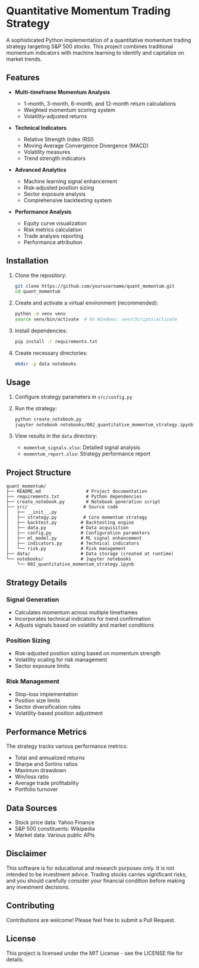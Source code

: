 # Quantitative Momentum Trading Strategy

A sophisticated Python implementation of a quantitative momentum trading strategy targeting S&P 500 stocks. This project combines traditional momentum indicators with machine learning to identify and capitalize on market trends.

## Features

- **Multi-timeframe Momentum Analysis**
  - 1-month, 3-month, 6-month, and 12-month return calculations
  - Weighted momentum scoring system
  - Volatility-adjusted returns

- **Technical Indicators**
  - Relative Strength Index (RSI)
  - Moving Average Convergence Divergence (MACD)
  - Volatility measures
  - Trend strength indicators

- **Advanced Analytics**
  - Machine learning signal enhancement
  - Risk-adjusted position sizing
  - Sector exposure analysis
  - Comprehensive backtesting system

- **Performance Analysis**
  - Equity curve visualization
  - Risk metrics calculation
  - Trade analysis reporting
  - Performance attribution

## Installation

1. Clone the repository:
   ```bash
   git clone https://github.com/yourusername/quant_momentum.git
   cd quant_momentum
   ```

2. Create and activate a virtual environment (recommended):
   ```bash
   python -m venv venv
   source venv/bin/activate  # On Windows: venv\Scripts\activate
   ```

3. Install dependencies:
   ```bash
   pip install -r requirements.txt
   ```

4. Create necessary directories:
   ```bash
   mkdir -p data notebooks
   ```

## Usage

1. Configure strategy parameters in `src/config.py`

2. Run the strategy:
   ```bash
   python create_notebook.py
   jupyter notebook notebooks/002_quantitative_momentum_strategy.ipynb
   ```

3. View results in the `data` directory:
   - `momentum_signals.xlsx`: Detailed signal analysis
   - `momentum_report.xlsx`: Strategy performance report

## Project Structure

```
quant_momentum/
├── README.md                 # Project documentation
├── requirements.txt          # Python dependencies
├── create_notebook.py        # Notebook generation script
├── src/                     # Source code
│   ├── __init__.py
│   ├── strategy.py          # Core momentum strategy
│   ├── backtest.py         # Backtesting engine
│   ├── data.py             # Data acquisition
│   ├── config.py           # Configuration parameters
│   ├── ml_model.py         # ML signal enhancement
│   ├── indicators.py       # Technical indicators
│   └── risk.py             # Risk management
├── data/                   # Data storage (created at runtime)
└── notebooks/              # Jupyter notebooks
    └── 002_quantitative_momentum_strategy.ipynb
```

## Strategy Details

### Signal Generation
- Calculates momentum across multiple timeframes
- Incorporates technical indicators for trend confirmation
- Adjusts signals based on volatility and market conditions

### Position Sizing
- Risk-adjusted position sizing based on momentum strength
- Volatility scaling for risk management
- Sector exposure limits

### Risk Management
- Stop-loss implementation
- Position size limits
- Sector diversification rules
- Volatility-based position adjustment

## Performance Metrics

The strategy tracks various performance metrics:
- Total and annualized returns
- Sharpe and Sortino ratios
- Maximum drawdown
- Win/loss ratio
- Average trade profitability
- Portfolio turnover

## Data Sources

- Stock price data: Yahoo Finance
- S&P 500 constituents: Wikipedia
- Market data: Various public APIs

## Disclaimer

This software is for educational and research purposes only. It is not intended to be investment advice. Trading stocks carries significant risks, and you should carefully consider your financial condition before making any investment decisions.

## Contributing

Contributions are welcome! Please feel free to submit a Pull Request.

## License

This project is licensed under the MIT License - see the LICENSE file for details.
